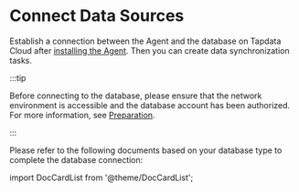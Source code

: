 # Connect Data Sources

Establish a connection between the Agent and the database on Tapdata Cloud after [installing the Agent](../../quick-start/install-agent). Then you can create data synchronization tasks.

:::tip

Before connecting to the database, please ensure that the network environment is accessible and the database account has been authorized. For more information, see [Preparation](../../prerequisites/README.md).

:::



Please refer to the following documents based on your database type to complete the database connection:

import DocCardList from '@theme/DocCardList';

<DocCardList />
